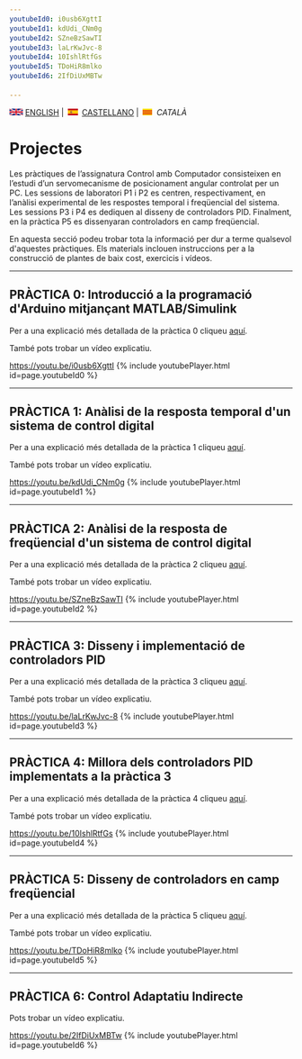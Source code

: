 ```yaml
---
youtubeId0: i0usb6XgttI
youtubeId1: kdUdi_CNm0g
youtubeId2: SZneBzSawTI
youtubeId3: laLrKwJvc-8
youtubeId4: 10IshlRtfGs
youtubeId5: TDoHiR8mlko
youtubeId6: 2IfDiUxMBTw

---
```




<img src="en.png" alt="English"> [ENGLISH](projects.md) | <img src="es.png" alt="Castellano"> [CASTELLANO](proyectos.md) | <img src="ca.png" alt="Català"> *CATALÀ*


# Projectes

Les pràctiques de l’assignatura Control amb Computador consisteixen en l’estudi d’un servomecanisme de posicionament angular controlat per un PC. Les sessions de laboratori P1 i P2 es centren, respectivament, en l’anàlisi experimental de les respostes temporal i freqüencial del sistema. Les sessions P3 i P4 es dediquen al disseny de controladors PID. Finalment, en la pràctica P5 es dissenyaran controladors en camp freqüencial.

En aquesta secció podeu trobar tota la informació per dur a terme qualsevol d'aquestes pràctiques. Els materials inclouen instruccions per a la construcció de plantes de baix cost, exercicis i vídeos.

<hr/>

## PRÀCTICA 0: Introducció a la programació d'Arduino mitjançant MATLAB/Simulink

Per a una explicació més detallada de la pràctica 0 cliqueu [aquí](P0_ca.html).

També pots trobar un vídeo explicatiu.

<https://youtu.be/i0usb6XgttI>
{% include youtubePlayer.html id=page.youtubeId0 %}
<br />


<hr/>

## PRÀCTICA 1: Anàlisi de la resposta temporal d'un sistema de control digital

Per a una explicació més detallada de la pràctica 1 cliqueu [aquí](P1_ca.html).

També pots trobar un vídeo explicatiu.

<https://youtu.be/kdUdi_CNm0g>
{% include youtubePlayer.html id=page.youtubeId1 %}
<br />

<hr/>

## PRÀCTICA 2: Anàlisi de la resposta de freqüencial d'un sistema de control digital

Per a una explicació més detallada de la pràctica 2 cliqueu [aquí](P2_ca.html).

També pots trobar un vídeo explicatiu.

<https://youtu.be/SZneBzSawTI>
{% include youtubePlayer.html id=page.youtubeId2 %}
<br />

<hr/>

## PRÀCTICA 3: Disseny i implementació de controladors PID

Per a una explicació més detallada de la pràctica 3 cliqueu [aquí](P3_ca.html).

També pots trobar un vídeo explicatiu.

<https://youtu.be/laLrKwJvc-8>
{% include youtubePlayer.html id=page.youtubeId3 %}
<br />

<hr/>

## PRÀCTICA 4: Millora dels controladors PID implementats a la pràctica 3

Per a una explicació més detallada de la pràctica 4 cliqueu [aquí](P4_ca.html).

També pots trobar un vídeo explicatiu.

<https://youtu.be/10IshlRtfGs>
{% include youtubePlayer.html id=page.youtubeId4 %}
<br />

<hr/>

## PRÀCTICA 5: Disseny de controladors en camp freqüencial

Per a una explicació més detallada de la pràctica 5 cliqueu [aquí](P5_ca.html).

També pots trobar un vídeo explicatiu.

<https://youtu.be/TDoHiR8mlko>
{% include youtubePlayer.html id=page.youtubeId5 %}
<br />


<hr/>

## PRÀCTICA 6: Control Adaptatiu Indirecte

Pots trobar un vídeo explicatiu.

<https://youtu.be/2IfDiUxMBTw>
{% include youtubePlayer.html id=page.youtubeId6 %}
<br />
